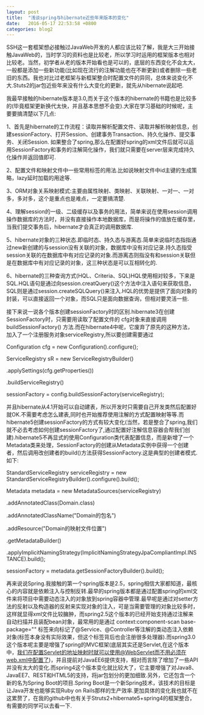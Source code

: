```yaml
---
layout: post
title:  "浅谈spring与hibernate近些年来版本的变化"
date:   2016-05-17 22:53:58 +0800
categories: blog2
---
```

SSH这一套框架想必接触过JavaWeb开发的人都应该比较了解，我是大三开始接触JavaWeb的，当时学习的资料也是比较老，所以学习时运用的框架版本也相对比较老。当然，初学者从老的版本开始看也是可以的，底层的东西变化不会太大，一般都是添加一些新功能(比如现在流行的注解功能也在不断更新)或者删除一些老旧的东西。我也对比过老框架与新框架整合时配置文件的异同，总体来说变化不大.Stuts2的jar包近些年来没有什么大变化的更新，就先从hibernate说起吧.

我最早接触的hibernate版本是3.0,而关于这个版本的hibernate的书籍也是比较多的(毕竟框架更新换代太快，并且基本思想不会变).大家在学习基础的时候呢，主要要搞清楚以下几点:

1、首先是hibernate的工作流程：读取并解析配置文件、读取并解析映射信息，创建sessionFactory、打开Session、创建事务Transaction、持久化操作、提交事务、关闭Session. 如果整合了spring,那么在配置好spring的xml文件后就可以运用SessionFactory和事务的注解简化操作，我们就只需要在server层来完成持久化操作并返回值即可.

2、配置文件和映射文件中一些常用标签的用法.比如说映射文件中id主键的生成策略，lazy延时加载的用途等.

3、ORM对象关系映射模式:主要由属性映射、类映射、关联映射、一对一、一对多，多对多，这个是重点也是难点，一定要搞清楚.

4、理解session的一级、二级缓存以及事务的用法，简单来说在使用session调用操作数据库的方法时，并没有直接操作本地数据库，而是将操作的值放在缓存里，当我们提交事务后，hibernate才会真正的调用数据库.

5、hibernate对象的三种状态.即临时态、持久态与游离态.简单来说临时态指指通过new新创建的与session没有关联的对象，数据库中没有对应记录.持久态指受session关联的在数据库中有对应记录的对象.而游离态则指没有和session关联但是在数据库中有对应记录的对象，这三种状态是可以互相转化的.

6、hibernate的三种查询方式(HQL、Criteria、SQL)HQL使用相对较多，下来是SQL.HQL语句是通过向session.creatQuery()这个方法中注入语句来获取信息，SQL则是通过session.createSQLQuery()来注入.HQL的优势是提供了面向对象的封装，可以直接返回一个对象，而SQL只是面向数据查询，但相对要灵活一些.

接下来说一说各个版本创建sessionFactory时的区别.hibernate3在创建SessionFactory时，只需要用读取了配置文件的 cfg对象来直接调用 buildSessionFactory() 方法.而在hibernate4中呢，它废弃了原先的这种方法，加入了一个注册服务对象serviceRegistry,所以要创建需要通过 

Configuration cfg = new Configuration().configure();

ServiceRegistry sR = new ServiceRegistryBuilder()

.applySettings(cfg.getProperties())

.buildServiceRegistry()

sessionFactory = config.buildSessionFactory(serviceRegistry);

并且hibernate从4.1开始可以自动建表，所以开发时只需要自己开发类然后配置好就OK.不需要考虑怎么建表,同时也开始推荐使用注解的方式配置映射等等.而hibernate5创建sessionFactory的方式有较大变化(当然，若是整合了spring,我们就不必去考虑如何创建sessionFactory了,通过配置好注解信息容器会帮我们创建).hibernate5不再显式的使用Configuration类代表配置信息，而是新增了一个Metadata类来处理，SessionFactory的创建从Metadata实例中获得一个创建者，然后调用改创建者的build()方法获得SessionFactory.这是典型的创建者模式.如下:

StandardServiceRegistry serviceRegistry = new StandardServiceRegistryBuilder().configure().build();

Metadata metadata = new MetadataSources(serviceRegistry)

.addAnnotatedClass(Domain.class)

.addAnnotatedClassName("Domain的包名")

.addResource("Domain的映射文件位置")

.getMetadataBuilder()

.applyImplicitNamingStrategy(ImplicitNamingStrategyJpaCompliantImpl.INSTANCE).build();

sessionFactory = metadata.getSessionFactoryBuilder().build();

再来说说Spring.我接触的第一个spring版本是2.5，spring相信大家都知道，最核心的内容就是依赖注入与控制反转.最早的spring版本都是通过配置spring的xml文件来将项目中需要动态注入的对象放到spring容器中管理.最早呢是通过对setter方法的反射以及构造器的反射来实现对象的注入，可是当需要管理的对象比较多时，这样就显得xml文件比较臃肿，而spring2.5这个版本的已经开始支持通过注解来自动扫描并且装配bean对象，最常用的是通过  context:component-scan base-package=""  标签来向标记了@Service、@Controller等注解的类动态注入依赖对象(标签本身没有实际效果，但这个标签背后也会注册很多处理器).而spring3.0这个版本呢主要是增强了spring的MVC框架(底层其实还是Servlet,在这个版本中，我们在配置Servlet的地址映射时就可以使用@WebServlet而不用必须在web.xml中配置了)，并且提前对JavaEE6提供支持，相对而言除了增加了一些API并没有太大的变化.而spring4这个版本变化就比较大了，它主要增强了对Java8、JavaEE7、REST和HTML5的支持，将jar包划分的更加细致.另外，它还包含一个新的名为Spring Boot的项目.Spring Boot是一个新Spring技术，该技术的目标是让Java开发也能够实现Ruby on Rails那样的生产效率.更加具体的变化我也就不在这累赘了，在我的github中也有关于Struts2+hibernate5+spring4的框架整合，有需要的同学可以去看一下.


